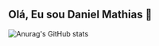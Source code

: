  ## Olá, Eu sou Daniel Mathias 👋

![Anurag's GitHub stats](https://github-readme-stats.vercel.app/api?username=Daniel&show_icons=true&theme=radical&show_owner=true)
